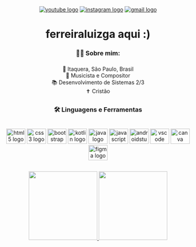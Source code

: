 <div align="center">
  <a href="https://www.youtube.com/@oferreiraluizga" target="_blank"><img src="https://img.shields.io/static/v1?message=Youtube&logo=youtube&label=&color=FF0000&logoColor=white&labelColor=&style=for-the-badge" alt="youtube logo"/></a>
  <a href="https://www.instagram.com/ferreiraluizga/" target="_blank"><img src="https://img.shields.io/static/v1?message=Instagram&logo=instagram&label=&color=E4405F&logoColor=white&labelColor=&style=for-the-badge" alt="instagram logo"/></a>
  <a href="mailto:luiz.gabriel.lcf@gmail.com" target="_blank"><img src="https://img.shields.io/static/v1?message=Gmail&logo=gmail&label=&color=D14836&logoColor=white&labelColor=&style=for-the-badge" alt="gmail logo"  /></a>
</div>

<h1 align="center">ferreiraluizga aqui :)</h1>

###

<h3 align="center">👩‍💻 Sobre mim:</h3>

###

<p align="center">📍 Itaquera, São Paulo, Brasil<br>🎵 Musicista e Compositor<br>📚 Desenvolvimento de Sistemas 2/3<br>✝️ Cristão</p>

##

<h3 align="center">🛠 Linguagens e Ferramentas</h3><br>

<div align="center" style="display: inline_block">
  <img src="https://cdn.jsdelivr.net/gh/devicons/devicon/icons/html5/html5-original.svg" height="40" width="50" alt="html5 logo"  />
  <img src="https://cdn.jsdelivr.net/gh/devicons/devicon/icons/css3/css3-original.svg" height="40" width="50" alt="css3 logo"  />
  <img src="https://cdn.jsdelivr.net/gh/devicons/devicon/icons/bootstrap/bootstrap-original.svg" height="40" width="50" alt="bootstrap logo"  />
  <img src="https://cdn.jsdelivr.net/gh/devicons/devicon/icons/kotlin/kotlin-original.svg" height="40" width="50" alt="kotlin logo"  />
  <img src="https://cdn.jsdelivr.net/gh/devicons/devicon/icons/java/java-original.svg" height="40" width="50" alt="java logo"  />
  <img src="https://cdn.jsdelivr.net/gh/devicons/devicon/icons/javascript/javascript-original.svg" height="40" width="50" alt="javascript logo"  />
  <img src="https://cdn.jsdelivr.net/gh/devicons/devicon/icons/androidstudio/androidstudio-original.svg" height="40" width="50" alt="androidstudio logo"  />
  <img src="https://cdn.jsdelivr.net/gh/devicons/devicon/icons/vscode/vscode-original.svg" height="40" width="50" alt="vscode logo"  />
  <img src="https://cdn.jsdelivr.net/gh/devicons/devicon/icons/canva/canva-original.svg" height="40" width="50" alt="canva logo"  />
  <img src="https://cdn.jsdelivr.net/gh/devicons/devicon/icons/figma/figma-original.svg" height="40" width="50" alt="figma logo"  />
</div>

##
<div align="center">
  <a href="https://github.com/wagnerlucca">
  <img height="180em" src="https://github-readme-stats.vercel.app/api?username=ferreiraluizga&show_icons=true&theme=dracula&include_all_commits=true&count_private=true"/>
  <img height="180em" src="https://github-readme-stats.vercel.app/api/top-langs/?username=ferreiraluizga&layout=compact&langs_count=7&theme=dracula"/>
</div>

